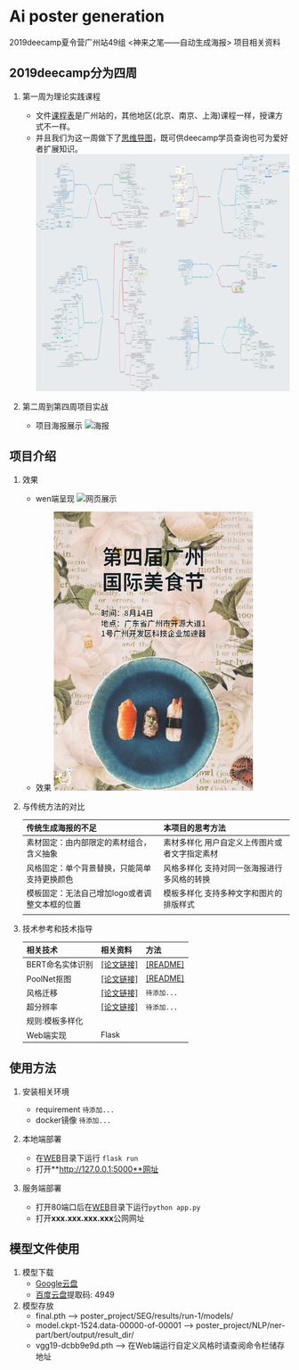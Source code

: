 # Ai poster generation
 2019deecamp夏令营广州站49组 <神来之笔——自动生成海报> 项目相关资料

## 2019deecamp分为四周 
1. 第一周为理论实践课程
    * 文件[课程表](media/%E8%AF%BE%E7%A8%8B%E8%A1%A8.pdf)是广州站的，其他地区(北京、南京、上海)课程一样，授课方式不一样。
    * 并且我们为这一周做下了[思维导图](./media/mindmap)，既可供deecamp学员查询也可为爱好者扩展知识。
    ![海报](media/%E5%AF%BC%E5%9B%BE%E5%BD%92%E6%A1%A3.png)

2. 第二周到第四周项目实战
    * 项目海报展示
    ![海报](media/%E6%B5%B7%E6%8A%A5.png)

    

## 项目介绍
1. 效果
    * wen端呈现
    ![网页展示](media/%E7%BD%91%E9%A1%B5%E5%B1%95%E7%A4%BA-1.png)

    * 效果
    ![网页展示](media/%E6%95%88%E6%9E%9C1.png)

2. 与传统方法的对比

    | 传统生成海报的不足 | 本项目的思考方法 |
    | --- | --- |
    | 素材固定：由内部限定的素材组合，含义抽象 | 素材多样化 用户自定义上传图片或者文字指定素材 | 
    |  风格固定：单个背景替换，只能简单支持更换颜色| 风格多样化 支持对同一张海报进行多风格的转换 | 
    |  模板固定：无法自己增加logo或者调整文本框的位置 | 模板多样化 支持多种文字和图片的排版样式 | 
    |  | 

3. 技术参考和技术指导

    | 相关技术 | 相关资料 | 方法 |
    | --- | --- | --- |
    | BERT命名实体识别 | [[论文链接]](https://arxiv.org/abs/1810.04805) | [[README]](./NLP/README.md) |
    | PoolNet抠图 | [[论文链接]](https://arxiv.org/abs/1904.09569) | [[README]](./SEG/README.md) |
    | 风格迁移 | [[论文链接]](https://cs.stanford.edu/people/jcjohns/papers/eccv16/JohnsonECCV16.pdf) | `待添加...` | 
    | 超分辨率 | [[论文链接]](http://openaccess.thecvf.com/content_cvpr_2017/papers/Ledig_Photo-Realistic_Single_Image_CVPR_2017_paper.pdf) | `待添加...` |
    | 规则:模板多样化 | | | 
    | Web端实现 | Flask | | 

## 使用方法
1. 安装相关环境
    * requirement `待添加...`
    * docker镜像 `待添加...`
    
2. 本地端部署
    * 在[WEB](./WEB)目录下运行 ```flask run```
    * 打开**http://127.0.0.1:5000**网址
    
3. 服务端部署
    * 打开80端口后在[WEB](./WEB)目录下运行```python app.py```
    * 打开**xxx.xxx.xxx.xxx**公网网址
    
## 模型文件使用
1. 模型下载
    * [Google云盘](https://drive.google.com/drive/folders/1dc12sjI0S7-GLn0208qa1L209qHRC1jD?usp=sharing)
    * [百度云盘](https://pan.baidu.com/s/1IkYpqnj77P27OUHS1Vzu_A)提取码: 4949
1. 模型存放
    * final.pth --> poster_project/SEG/results/run-1/models/
    * model.ckpt-1524.data-00000-of-00001 --> poster_project/NLP/ner-part/bert/output/result_dir/
    * vgg19-dcbb9e9d.pth --> 在Web端运行自定义风格时请查阅命令栏储存地址